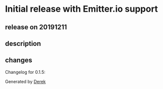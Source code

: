 # Initial release with Emitter.io support

## release on 20191211

## description

## changes

Changelog for 0.1.5:

Generated by <a href="https://github.com/alexellis/derek/">Derek</a>

